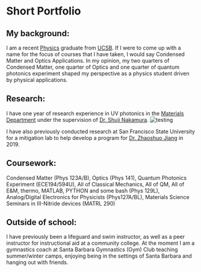 # Short Portfolio

## My background:
I am a recent [Physics](https://www.physics.ucsb.edu/education) graduate from [UCSB](https://www.ucsb.edu/). If I were to come up with a name for the focus of courses that I have taken, I would say Condensed Matter and Optics Applications. In my opinion, my two quarters of Condensed Matter, one quarter of Optics and one quarter of quantum photonics experiment shaped my perspective as a physics student driven by physical applications.

## Research:
I have one year of research experience in UV photonics in the [Materials Department](https://ssleec.ucsb.edu/) under the supervision of [Dr. Shuji Nakamura](https://materials.ucsb.edu/people/faculty/shuji-nakamura). 
![testing](../SSLEECNovConference2022.jpeg)

I have also previously conducted research at San Francisco State University for a mitigation lab to help develop a program for [Dr. Zhaoshuo Jiang](https://engineering.sfsu.edu/faculty-profile-zhaoshuo-jiang) in 2019.


## Coursework:
Condensed Matter (Phys 123A/B), Optics (Phys 141), Quantum Photonics Experiment (ECE194/594U), All of Classical Mechanics, All of QM, All of E&M, thermo, MATLAB, PYTHON and some bash (Phys 129L), Analog/Digital Electronics for Physicists (Phys127A/BL), Materials Science Seminars in III-Nitride devices (MATRL 290)

## Outside of school:
I have previously been a lifeguard and swim instructor, as well as a peer instructor for instructional aid at a community college. At the moment I am a gymnastics coach at Santa Barbara Gymnastics (Gym) Club teaching summer/winter camps, enjoying being in the settings of Santa Barbara and hanging out with friends. 